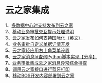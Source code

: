 # 云之家集成

1、[多数据中心时支持发布到云之家](http://club.kingdee.com/forum.php?mod=viewthread&tid=1097951)  
2、[移动业务审批交互提示处理说明](http://club.kingdee.com/forum.php?mod=viewthread&tid=1045787)  
3、[云之家发布如何支持国际化（英文）](http://club.kingdee.com/forum.php?mod=viewthread&tid=1106431)  
4、[业务审批自定义单据详情开发](http://club.kingdee.com/forum.php?mod=viewthread&tid=1047101)  
**5、**[云之家轻应用右上角菜单设置](http://club.kingdee.com/forum.php?mod=viewthread&tid=1268336)  
**6、**[云之家消息Id查询Python脚本实现【分享】](http://club.kingdee.com/forum.php?mod=viewthread&tid=1302377)  
**7、**[业务审批集成云之家消息异常综合排查](http://club.kingdee.com/forum.php?mod=viewthread&tid=1303722)  
**8、**[调用云之家接口进行蓝牙打印](http://club.kingdee.com/forum.php?mod=viewthread&tid=1311305)        
**9、**[移动BOS开发内容部署到云之家](http://club.kingdee.com/forum.php?mod=viewthread&tid=1384710)  

